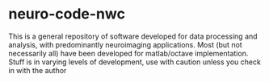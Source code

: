 # neuro-code-nwc

This is a general repository of software developed for data processing and analysis, with predominantly neuroimaging applications.
Most (but not necessarily all) have been developed for matlab/octave implementation.
Stuff is in varying levels of development, use with caution unless you check in with the author
